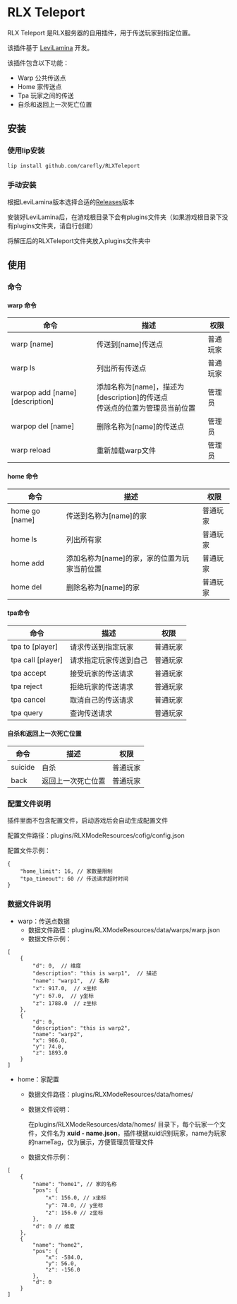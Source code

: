 # RLX Teleport

RLX Teleport 是RLX服务器的自用插件，用于传送玩家到指定位置。

该插件基于 [LeviLamina](https://github.com/LeviLamina/LeviLamina) 开发。

该插件包含以下功能：

- Warp 公共传送点
- Home 家传送点
- Tpa 玩家之间的传送
- 自杀和返回上一次死亡位置

## 安装

### 使用lip安装
```bash
lip install github.com/carefly/RLXTeleport
```

### 手动安装

根据LeviLamina版本选择合适的[Releases](https://github.com/carefly/RLXTeleport/releases)版本

安装好LeviLamina后，在游戏根目录下会有plugins文件夹（如果游戏根目录下没有plugins文件夹，请自行创建）

将解压后的RLXTeleport文件夹放入plugins文件夹中

## 使用

### 命令

#### warp 命令
  
| 命令                            | 描述                                                                          | 权限     |
| ------------------------------- | ----------------------------------------------------------------------------- | -------- |
| warp [name]                     | 传送到[name]传送点                                                            | 普通玩家 |
| warp ls                         | 列出所有传送点                                                                | 普通玩家 |
| warpop add [name] [description] | 添加名称为[name]，描述为[description]的传送点<br>传送点的位置为管理员当前位置 | 管理员   |
| warpop del [name]               | 删除名称为[name]的传送点                                                      | 管理员   |
| warp reload                     | 重新加载warp文件                                                              | 管理员   |

#### home 命令

| 命令           | 描述                                         | 权限     |
| -------------- | -------------------------------------------- | -------- |
| home go [name] | 传送到名称为[name]的家                       | 普通玩家 |
| home ls        | 列出所有家                                   | 普通玩家 |
| home add       | 添加名称为[name]的家，家的位置为玩家当前位置 | 普通玩家 |
| home del       | 删除名称为[name]的家                         | 普通玩家 |


#### tpa命令

| 命令              | 描述                   | 权限     |
| ----------------- | ---------------------- | -------- |
| tpa to [player]   | 请求传送到指定玩家     | 普通玩家 |
| tpa call [player] | 请求指定玩家传送到自己 | 普通玩家 |
| tpa accept        | 接受玩家的传送请求     | 普通玩家 |
| tpa reject        | 拒绝玩家的传送请求     | 普通玩家 |
| tpa cancel        | 取消自己的传送请求     | 普通玩家 |
| tpa query         | 查询传送请求           | 普通玩家 |

#### 自杀和返回上一次死亡位置

| 命令    | 描述               | 权限     |
| ------- | ------------------ | -------- |
| suicide | 自杀               | 普通玩家 |
| back    | 返回上一次死亡位置 | 普通玩家 |

### 配置文件说明

插件里面不包含配置文件，启动游戏后会自动生成配置文件

配置文件路径：plugins/RLXModeResources/cofig/config.json

配置文件示例：

```
{
    "home_limit": 16, // 家数量限制
    "tpa_timeout": 60 // 传送请求超时时间
}
```

### 数据文件说明

- warp：传送点数据
  - 数据文件路径：plugins/RLXModeResources/data/warps/warp.json
  - 数据文件示例：

```
[
    {
        "d": 0,  // 维度
        "description": "this is warp1",  // 描述
        "name": "warp1",  // 名称
        "x": 917.0,  // x坐标
        "y": 67.0,  // y坐标
        "z": 1788.0  // z坐标
    },
    {
        "d": 0,
        "description": "this is warp2",
        "name": "warp2",
        "x": 986.0,
        "y": 74.0,
        "z": 1893.0
    }
]
```

- home：家配置
  - 数据文件路径：plugins/RLXModeResources/data/homes/
  - 数据文件说明：
  
    在plugins/RLXModeResources/data/homes/ 目录下，每个玩家一个文件，文件名为 **xuid - name.json**，插件根据xuid识别玩家，name为玩家的nameTag，仅为展示，方便管理员管理文件

  - 数据文件示例：

```
[
    {
        "name": "home1", // 家的名称
        "pos": {
            "x": 156.0, // x坐标
            "y": 78.0, // y坐标
            "z": 156.0 // z坐标
        },
        "d": 0 // 维度
    },
    {
        "name": "home2",
        "pos": {
            "x": -584.0,
            "y": 56.0,
            "z": -156.0
        },
        "d": 0
    }
]
```